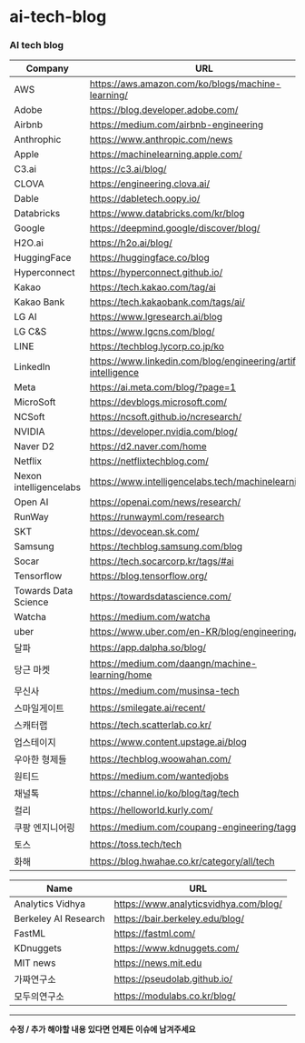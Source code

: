 # ai-tech-blog

### AI tech blog 
|**Company**|**URL**|
|---|---|
|AWS|https://aws.amazon.com/ko/blogs/machine-learning/|
|Adobe|https://blog.developer.adobe.com/|
|Airbnb|https://medium.com/airbnb-engineering|
|Anthrophic|https://www.anthropic.com/news|
|Apple|https://machinelearning.apple.com/|
|C3.ai|https://c3.ai/blog/|
|CLOVA|https://engineering.clova.ai/|
|Dable|https://dabletech.oopy.io/|
|Databricks|https://www.databricks.com/kr/blog|
|Google|https://deepmind.google/discover/blog/|
|H2O.ai|https://h2o.ai/blog/|
|HuggingFace|https://huggingface.co/blog|
|Hyperconnect|https://hyperconnect.github.io/|
|Kakao|https://tech.kakao.com/tag/ai|
|Kakao Bank|https://tech.kakaobank.com/tags/ai/|
|LG AI|https://www.lgresearch.ai/blog|
|LG C&S|https://www.lgcns.com/blog/|
|LINE|https://techblog.lycorp.co.jp/ko|
|LinkedIn|https://www.linkedin.com/blog/engineering/artificial-intelligence|
|Meta|https://ai.meta.com/blog/?page=1|
|MicroSoft|https://devblogs.microsoft.com/|
|NCSoft|https://ncsoft.github.io/ncresearch/|
|NVIDIA|https://developer.nvidia.com/blog/|
|Naver D2|https://d2.naver.com/home|
|Netflix|https://netflixtechblog.com/|
|Nexon intelligencelabs|https://www.intelligencelabs.tech/machinelearning|
|Open AI|https://openai.com/news/research/|
|RunWay|https://runwayml.com/research|
|SKT|https://devocean.sk.com/|
|Samsung|https://techblog.samsung.com/blog|
|Socar|https://tech.socarcorp.kr/tags/#ai|
|Tensorflow|https://blog.tensorflow.org/|
|Towards Data Science|https://towardsdatascience.com/|
|Watcha|https://medium.com/watcha|
|uber|https://www.uber.com/en-KR/blog/engineering/|
|달파|https://app.dalpha.so/blog/|
|당근 마켓|https://medium.com/daangn/machine-learning/home|
|무신사|https://medium.com/musinsa-tech|
|스마일게이트|https://smilegate.ai/recent/|
|스캐터랩|https://tech.scatterlab.co.kr/|
|업스테이지|https://www.content.upstage.ai/blog|
|우아한 형제들|https://techblog.woowahan.com/|
|원티드|https://medium.com/wantedjobs|
|채널톡|https://channel.io/ko/blog/tag/tech|
|컬리|https://helloworld.kurly.com/|
|쿠팡 엔지니어링|https://medium.com/coupang-engineering/tagged/ai|
|토스|https://toss.tech/tech|
|화해|https://blog.hwahae.co.kr/category/all/tech|


|**Name**|**URL**|
|---|---|
|Analytics Vidhya|https://www.analyticsvidhya.com/blog/|
|Berkeley AI Research|https://bair.berkeley.edu/blog/|
|FastML|https://fastml.com/|
|KDnuggets|https://www.kdnuggets.com/|
|MIT news|https://news.mit.edu|
|가짜연구소|https://pseudolab.github.io/|
|모두의연구소|https://modulabs.co.kr/blog/|

---
**수정 / 추가 해야할 내용 있다면 언제든 이슈에 남겨주세요**